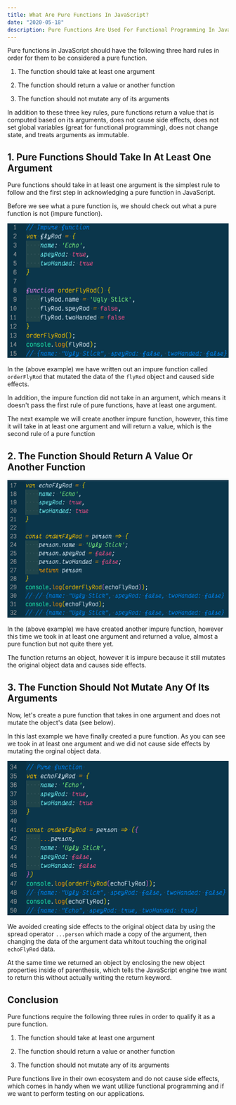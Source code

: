 ```yaml
---
title: What Are Pure Functions In JavaScript?
date: "2020-05-18"
description: Pure Functions Are Used For Functional Programming In JavaScript. Pure Functions Are Naturally Testable Since They Do Not Change Their Environment, Which Is The Corenerstone Of Functional Programming & React. Learn More Now!
---
```

Pure functions in JavaScript should have the following three hard rules in order for them to be considered a pure function.

1. The function should take at least one argument

2. The function should return a value or another function

3. The function should not mutate any of its arguments

In addition to these three key rules, pure functions return a value that is computed based on its arguments, does not cause side effects, does not set global variables (great for functional programming), does not change state, and treats arguments as immutable.

## 1. Pure Functions Should Take In At Least One Argument
Pure functions should take in at least one argument is the simplest rule to follow and the first step in acknowledging a pure function in JavaScript.

Before we see what a pure function is, we should check out what a pure function is not (impure function).

![Impure Function With Fly Rod Object And OrderFlyRod Impure Function That Mutates Its Data With No Arguments](./impure-function-fly-rod.png)

In the (above example) we have written out an impure function called `orderFlyRod` that mutated the data of the `flyRod` object and caused side effects. 

In addition, the impure function did not take in an argument, which means it doesn't pass the first rule of pure functions, have at least one argument.

The next example we will create another impure function, however, this time it will take in at least one argument and will return a value, which is the second rule of a pure function

## 2. The Function Should Return A Value Or Another Function

![Impure Function That Takes At Least One Argument But Mutates The Object Data Making It Impure](./one-argument-impure-function.png)

In the (above example) we have created another impure function, however this time we took in at least one argument and returned a value, almost a pure function but not quite there yet. 

The function returns an object, however it is impure because it still mutates the original object data and causes side effects.

## 3. The Function Should Not Mutate Any Of Its Arguments

Now, let's create a pure function that takes in one argument and does not mutate the object's data (see below).

In this last example we have finally created a pure function. As you can see we took in at least one argument and we did not cause side effects by mutating the orginal object data.

![Pure Function With One Argument Person Ordering An Ugly Stick Fly Rod And Not Mutating The Original Object Data](./pure-function-one-argument.png)
 

We avoided creating side effects to the original object data by using the spread operator `...person` which made a copy of the argument, then changing the data of the argument data whitout touching the original `echoFlyRod` data.

At the same time we returned an object by enclosing the new object properties inside of parenthesis, which tells the JavaScript engine twe want to return this without actually writing the return keyword.

## Conclusion
Pure functions require the following three rules in order to qualify it as a pure function.

1. The function should take at least one argument

2. The function should return a value or another function

3. The function should not mutate any of its arguments

Pure functions live in their own ecosystem and do not cause side effects, which comes in handy when we want utilize functional programming and if we want to perform testing on our applications.
